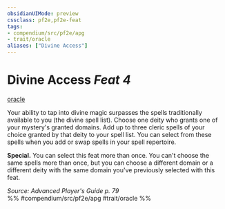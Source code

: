 ```yaml
---
obsidianUIMode: preview
cssclass: pf2e,pf2e-feat
tags:
- compendium/src/pf2e/apg
- trait/oracle
aliases: ["Divine Access"]
---
```

# Divine Access  *Feat 4*  
[oracle](../../rules/traits/oracle-apg.md)  


Your ability to tap into divine magic surpasses the spells traditionally available to you (the divine spell list). Choose one deity who grants one of your mystery's granted domains. Add up to three cleric spells of your choice granted by that deity to your spell list. You can select from these spells when you add or swap spells in your spell repertoire.

**Special.** You can select this feat more than once. You can't choose the same spells more than once, but you can choose a different domain or a different deity with the same domain you've previously selected with this feat.

*Source: Advanced Player's Guide p. 79*  
%% #compendium/src/pf2e/apg #trait/oracle %%